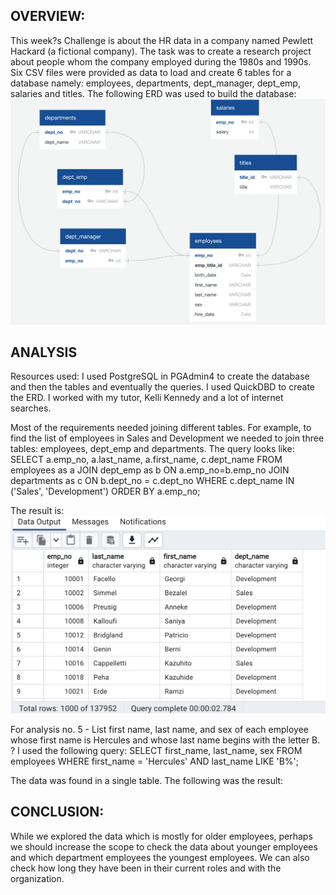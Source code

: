 ## OVERVIEW:
This week?s Challenge is about the HR data in a company named Pewlett Hackard (a fictional company). 
The task was to create a research project about people whom the company employed during the 1980s and 1990s. Six CSV files were provided as data to load and create 6 tables for a database namely: employees, departments, dept_manager, dept_emp, salaries and titles. The following ERD was used to build the database:
![alt text](https://github.com/taniyatalukdar/sql-challenge/blob/main/Image/Screenshot%202023-05-03%20at%2010.42.28%20PM.png?raw=true) 



## ANALYSIS
Resources used:
I used PostgreSQL in PGAdmin4 to create the database and then the tables and eventually the queries. I used QuickDBD to create the ERD. 
I worked with my tutor, Kelli Kennedy and a lot of internet searches.


Most of the requirements needed joining different tables. For example, to find the list of employees in Sales and Development we needed to join three tables: employees, dept_emp and departments. The query looks like: SELECT a.emp_no, a.last_name, a.first_name, c.dept_name
FROM employees as a
    JOIN dept_emp as b
    ON a.emp_no=b.emp_no
	JOIN departments as c
	ON b.dept_no = c.dept_no
	WHERE c.dept_name IN ('Sales', 'Development')
ORDER BY a.emp_no;

The result is:
![alt text](https://github.com/taniyatalukdar/sql-challenge/blob/main/Image/Screenshot%202023-05-03%20at%2010.56.43%20PM.png?raw=true)


For analysis no. 5 - List first name, last name, and sex of each employee whose first name is Hercules and whose last name begins with the letter B. ? I used the following query:
SELECT first_name, last_name, sex
FROM employees
WHERE first_name = 'Hercules'
AND last_name LIKE 'B%';

The data was found in a single table. The following was the result:



## CONCLUSION:
While we explored the data which is mostly for older employees, perhaps we should increase the scope to check the data about younger employees and which department employees the youngest employees. We can also check how long they have been in their current roles and with the organization.
